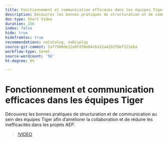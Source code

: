 ```yaml
---
title: Fonctionnement et communication efficaces dans les équipes Tiger
description: Découvrez les bonnes pratiques de structuration et de communication au sein des équipes Tiger afin d’améliorer la collaboration et de réduire les inefficacités dans les projets AEP.
doc-type: Short Video
duration: 156
index: false
hide: true
hidefromtoc: true
recommendations: noCatalog, noDisplay
source-git-commit: 2af7500de12a9fd78e64c6a12a42b2fbbf121eba
workflow-type: tm+mt
source-wordcount: '56'
ht-degree: 0%

---
```



# Fonctionnement et communication efficaces dans les équipes Tiger

Découvrez les bonnes pratiques de structuration et de communication au sein des équipes Tiger afin d’améliorer la collaboration et de réduire les inefficacités dans les projets AEP.

<!-- 62_S926_3442625_155_how-to-operate-and-communicate-effectively-in-tiger-teams -->
>[!VIDEO](https://video.tv.adobe.com/v/3458270/?learn=on&enablevpops=true)
